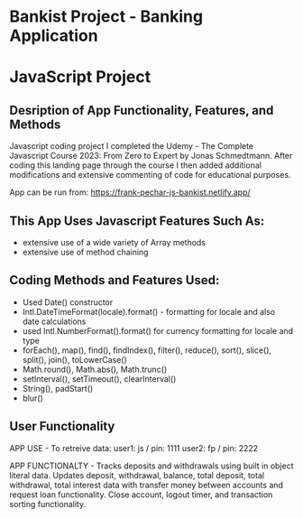 # Bankist Project - Banking Application 
# JavaScript Project
## Desription of App Functionality, Features, and Methods

Javascript coding project I completed the Udemy - The Complete Javascript Course 2023: From Zero to Expert by Jonas Schmedtmann. After coding this landing page through the course I then added additional modifications and extensive commenting of code for educational purposes.

App can be run from: https://frank-pechar-js-bankist.netlify.app/

## This App Uses Javascript Features Such As:

- extensive use of a wide variety of Array methods
- extensive use of method chaining 

## Coding Methods and Features Used:

- Used Date() constructor 
- Intl.DateTimeFormat(locale).format() - formatting for locale and also date calculations
- used Intl.NumberFormat().format() for currency formatting for locale and type
- forEach(), map(), find(), findIndex(), filter(), reduce(), sort(), slice(), split(), join(), toLowerCase()
- Math.round(), Math.abs(), Math.trunc()
- setInterval(), setTimeout(), clearInterval()
- String(), padStart()
- blur()

## User Functionality

APP USE -
To retreive data:
user1: js / pin: 1111
user2: fp / pin: 2222

APP FUNCTIONALTY -
Tracks deposits and withdrawals using built in object literal data. Updates deposit, withdrawal, balance, total deposit, total withdrawal, total interest data with transfer money between accounts and request loan functionality. Close account, logout timer, and transaction sorting functionality.
